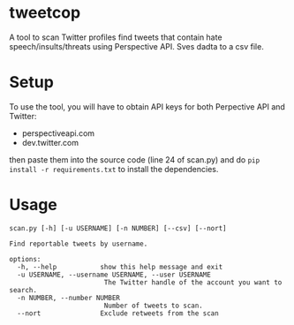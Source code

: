# tweetcop
A tool to scan Twitter profiles find tweets that contain hate speech/insults/threats using Perspective API. Sves dadta to a csv file.
# Setup
To use the tool, you will have to obtain API keys for both Perpective API and Twitter:
  - perspectiveapi.com
  - dev.twitter.com
  
then paste them into the source code (line 24 of scan.py)
and do `pip install -r requirements.txt` to install the dependencies.

# Usage
```
scan.py [-h] [-u USERNAME] [-n NUMBER] [--csv] [--nort]

Find reportable tweets by username.

options:
  -h, --help           show this help message and exit
  -u USERNAME, --username USERNAME, --user USERNAME
                        The Twitter handle of the account you want to search.
  -n NUMBER, --number NUMBER
                        Number of tweets to scan.
  --nort               Exclude retweets from the scan
```

